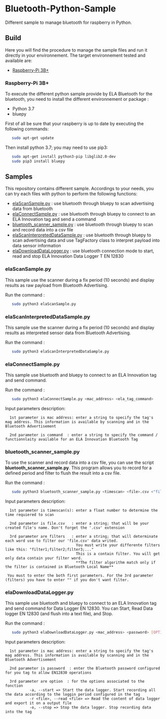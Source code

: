 # Bluetooth-Python-Sample
Different sample to manage bluetooth for raspberry in Python.

## Build
Here you will find the procedure to manage the sample files and run it directly in your environnement. The target environnement tested and available are:
-   [Raspberry-Pi 3B+](#raspberry-pi-3b+)

### Raspberry-Pi 3B+
To execute the different python sample provide by ELA Bluetooth for the bluetooth, you need to install the different environnement or package :
- Python 3.7
- bluepy

First of all be sure that your raspberry is up to date by executing the following commands:
```bash
   sudo apt-get update
```

Then install python 3.7; you may need to use pip3:

```bash
   sudo apt-get install python3-pip libglib2.0-dev
   sudo pip3 install bluepy
```

## Samples
This repository contains different sample. Accordings to your needs, you can try each files with python to perform the following functions:
- [elaScanSample.py](#elascansamplepy) : use bluetooth through bluepy to scan advertising data from bluetooth
- [elaConnectSample.py](#elaconnectsamplepy) : use bluetooth through bluepy to connect to an ELA Innovation tag and send a command
- [bluetooth_scanner_sample.py](#bluetooth_scanner_samplepy) : use bluetooth through bluepy to scan and record data into a csv file
- [elaScanInterpretedDataSample.py](#elascaninterpreteddatasamplepy) : use bluetooth through bluepy to scan advertising data and use TagFactory class to interpret payload into data sensor information
- [elaDownloadDataLogger.py](#eladownloaddataloggerpy) : use bluetooth connection mode to start, read and stop ELA Innovation Data Logger T EN 12830

### elaScanSample.py
This sample use the scanner during a fix period (10 seconds) and display results as raw payload from Bluetooth Advertising.

Run the command  : 
```bash
   sudo python3 elaScanSample.py
  ```

### elaScanInterpretedDataSample.py
This sample use the scanner during a fix period (10 seconds) and display results as interpreted sensor data from Bluetooth Advertising.

Run the command  : 
```bash
   sudo python3 elaScanInterpretedDataSample.py
  ```

### elaConnectSample.py
This sample use bluetooth and bluepy to connect to an ELA Innovation tag and send command.

Run the command  : 
```bash
   sudo python3 elaConnectSample.py <mac_address> <ela_tag_command>
  ```
Input parameters description:

      1st parameter is mac address: enter a string to specify the tag's mag address. This information is available by scanning and in the Bluetooth Advertisement
   
      2nd parameter is command  : enter a string to specify the command / functionnlaity available for an ELA Innovation Bluetooth Tag


### bluetooth_scanner_sample.py
To use the scanner and record data into a csv file, you can use the script **bluetooth_scanner_sample.py**. This program allows you to record for a defined period and filter to flush the result into a csv file.

Run the command  : 
```bash
   sudo python3 bluetooth_scanner_sample.py <timescan> <file>.csv <"filters">
  ```
Input parameters description:

      1st parameter is timescan(s): enter a float number to determine the time requiered to scan
   
      2nd parameter is file.csv   : enter a string; that will be your created file's name. Don't forget the '.csv' extension
   
      3rd parameter are filters   : enter a string; that will determinate each word use to filter our 'file.csv' data writed.
                                    You must write your differente filters like this: "filter1;filter2;filter3;..."
                                    This is a contain filter. You will get only data contain your filter word.
                                    **The filter algorithm match only if the filter is contained in Bluetooth Local Name**
                                    
     You must to enter the both first parameters. For the 3rd parameter (filters) you have to enter "" if you don't want filter.


### elaDownloadDataLogger.py
This sample use bluetooth and bluepy to connect to an ELA Innovation tag and send command for Data Logger EN 12830. You can Start, Read Data logger EN 12830 (and flush into a text file), and Stop.

Run the command  : 
```bash
   sudo python3 elaDownloadDataLogger.py <mac_address> <password> [OPTION]
  ```
Input parameters description:

      1st parameter is mac address: enter a string to specify the tag's mag address. This information is available by scanning and in the Bluetooth Advertisement
   
      2nd parameter is password  : enter the Bluetooth password configured for you tag to allow EN12830 operations 
   
      3rd parameter are option  : for the options associated to the fonction
               -a, --start => Start the data logger. Start recording all the data according to the loggin period configured in the tag
               -r <file>, --read <file> => Read the content of data logger and export it on a output file
               -o, --stop => Stop the data logger. Stop recording data into the tag
